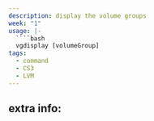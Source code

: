 ```yaml
---
description: display the volume groups
week: "1"
usage: |-
  ````bash 
  vgdisplay [volumeGroup]
tags:
  - command
  - CS3
  - LVM
---
```

## extra info:
